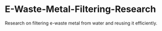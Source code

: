 # E-Waste-Metal-Filtering-Research
Research on filtering e-waste metal from water and reusing it efficiently.
